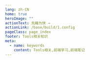 ```yaml
---
lang: zh-CN
home: true
heroImage: ""
actionText: 先睹为快 →
actionLink: /base/build/1.config
pageClass: page_index
footer: Tools相关知识
meta:
  - name: keywords
    content: Tools相关,前端学习,前端笔记
---
```


<template>
    <div class="cont">
        <div id="large-header" class="large-header"></div>
            <div class="features">
        <div class="feature">
          <h2>开发工具</h2> 
          <p>掌握vscode</p>
        </div>
        <div class="feature">
          <h2>版本管理工具</h2> 
          <p>掌握git、svn</p>
        </div>
        <div class="feature">
          <h2>项目管理工具</h2> 
          <p>组件设计思路，组件编写工作流搭建 从0编写复杂组件之异步级联组件 单元测试编写及组件的发布</p>
        </div>
        <div class="feature">
          <h2>工作汇报相关</h2> 
          <p>掌握ppt、excel、world</p>
        </div>
      </div>
    </div>
</template>
